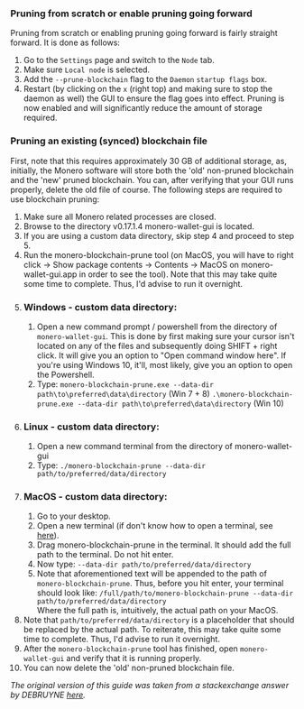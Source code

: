 ### Pruning from scratch or enable pruning going forward
Pruning from scratch or enabling pruning going forward is fairly straight forward. It is done as follows:
1. Go to the `Settings` page and switch to the `Node` tab.
2. Make sure `Local node` is selected.
3. Add the `--prune-blockchain` flag to the `Daemon` `startup flags` box.
4. Restart (by clicking on the `x` (right top) and making sure to stop the daemon as well) the GUI to ensure the flag goes into effect.
Pruning is now enabled and will significantly reduce the amount of storage required.

### Pruning an existing (synced) blockchain file
First, note that this requires approximately 30 GB of additional storage, as, initially, the Monero software will store both the 'old' non-pruned blockchain and the 'new' pruned blockchain. You can, after verifying that your GUI runs properly, delete the old file of course. The following steps are required to use blockchain pruning:

1. Make sure all Monero related processes are closed.
2. Browse to the directory v0.17.1.4 monero-wallet-gui is located.
3. If you are using a custom data directory, skip step 4 and proceed to step 5.
4. Run the monero-blockchain-prune tool (on MacOS, you will have to right click -> Show package contents -> Contents -> MacOS on monero-wallet-gui.app in order to see the tool). Note that this may take quite some time to complete. Thus, I'd advise to run it overnight.
5. ### Windows - custom data directory:
    1. Open a new command prompt / powershell from the directory of `monero-wallet-gui`. This is done by first making sure your cursor isn't located on any of the files and subsequently doing SHIFT + right click. It will give you an option to "Open command window here". If you're using Windows 10, it'll, most likely, give you an option to open the Powershell.
    2. Type:
    `monero-blockchain-prune.exe --data-dir path\to\preferred\data\directory` (Win 7 + 8)
    `.\monero-blockchain-prune.exe --data-dir path\to\preferred\data\directory` (Win 10)
6. ### Linux - custom data directory:
    1. Open a new command terminal from the directory of monero-wallet-gui
    2. Type:
    `./monero-blockchain-prune --data-dir path/to/preferred/data/directory`
7. ### MacOS - custom data directory:
    1. Go to your desktop.
    2. Open a new terminal (if don't know how to open a terminal, see [here](https://apple.stackexchange.com/a/256263)).
    3. Drag monero-blockchain-prune in the terminal. It should add the full path to the terminal. Do not hit enter.
    4. Now type:
      ```--data-dir path/to/preferred/data/directory```
    5. Note that aforementioned text will be appended to the path of `monero-blockchain-prune`. Thus, before you hit enter, your terminal should look like:
      `/full/path/to/monero-blockchain-prune --data-dir path/to/preferred/data/directory`       
      Where the full path is, intuitively, the actual path on your MacOS.
8. Note that `path/to/preferred/data/directory` is a placeholder that should be replaced by the actual path. To reiterate, this may take quite some time to complete. Thus, I'd advise to run it overnight.
9. After the `monero-blockchain-prune` tool has finished, open `monero-wallet-gui` and verify that it is running properly.
10. You can now delete the 'old' non-pruned blockchain file.

*The original version of this guide was taken from a stackexchange answer by DEBRUYNE [here](https://monero.stackexchange.com/a/11455).*

